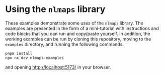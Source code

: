 # Using the `nlmaps` library

These examples demonstrate some uses of the `nlmaps` library. The examples are presented in the form of a mini-tutorial with instructions and code blocks that you can run and copy/paste yourself. In addition, the working examples can be run by cloning this repository, moving to the `examples` directory, and running the following commands:

    pnpm install
    npx nx dev nlmaps-examples

and opening [http://localhost:5173/](http://localhost:5173/) in your browser.
